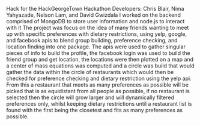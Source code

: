 Hack for the HackGeorgeTown Hackathon
Developers: Chris Blair, Nima Yahyazade, Nelson Lam, and David Gwizdala
I worked on the backend comprised of MongoDB to store user information and node.js to interact with it
The project was focus on the idea of many friends wanting to meet up with specific preferences with dietary
restrictions, using yelp, google, and facebook apis to blend group building, preference checking, and location
finding into one package. The apis were used to gather singular pieces of info to build the profile, the facebook login was 
used to build the friend group and get location, the locations were then plotted on a map and a center of mass equations was 
computed and a circle was build that would gather the data within the circle of restaurants which would then be checked for 
preference checking and dietary restriction using the yelp api. From this a restaurant that meets as many preferences as possible 
will be picked that is as equidistant from all people as possible, if no restaurant is selected then the circle will grow larger 
and will dynamically filtered preferences only, whilst keeping dietary restrictions until a restaurant list is found with the first 
being the closetest and fits as many preferences as possible.
